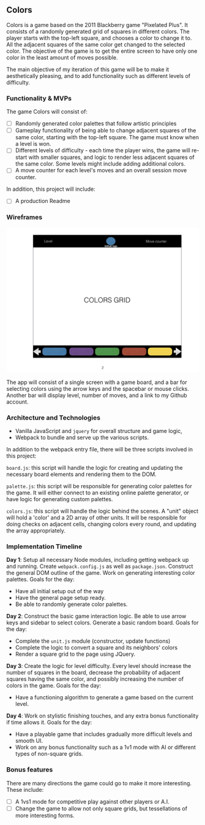 ## Colors

Colors is a game based on the 2011 Blackberry game "Pixelated Plus". It consists of a randomly generated grid of squares in different colors. The player starts with the top-left square, and chooses a color to change it to. All the adjacent squares of the same color get changed to the selected color. The objective of the game is to get the entire screen to have only one color in the least amount of moves possible.

The main objective of my iteration of this game will be to make it aesthetically pleasing, and to add functionality such as different levels of difficulty.

### Functionality & MVPs

The game Colors will consist of:

- [ ] Randomly generated color palettes that follow artistic principles
- [ ] Gameplay functionality of being able to change adjacent squares of the same color, starting with the top-left square. The game must know when a level is won.
- [ ] Different levels of difficulty - each time the player wins, the game will re-start with smaller squares, and logic to render less adjacent squares of the same color. Some levels might include adding additional colors.
- [ ] A move counter for each level's moves and an overall session move counter.

In addition, this project will include:

- [ ] A production Readme

### Wireframes

![wireframes](docs/colors.jpeg)

The app will consist of a single screen with a game board, and a bar for selecting colors using the arrow keys and the spacebar or mouse clicks. Another bar will display level, number of moves, and a link to my Github account.


### Architecture and Technologies

- Vanilla JavaScript and `jquery` for overall structure and game logic,
- Webpack to bundle and serve up the various scripts.

In addition to the webpack entry file, there will be three scripts involved in this project:

`board.js`: this script will handle the logic for creating and updating the necessary board elements and rendering them to the DOM.

`palette.js`: this script will be responsible for generating color palettes for the game. It will either connect to an existing online palette generator, or have logic for generating custom palettes.

`colors.js`: this script will handle the logic behind the scenes. A "unit" object will hold a 'color' and a 2D array of other units. It will be responsible for doing checks on adjacent cells, changing colors every round, and updating the array appropriately.

### Implementation Timeline

**Day 1**: Setup all necessary Node modules, including getting webpack up and running. Create `webpack.config.js` as well as `package.json`. Construct the general DOM outline of the game. Work on generating interesting color palettes. Goals for the day:

- Have all initial setup out of the way
- Have the general page setup ready.
- Be able to randomly generate color palettes.


**Day 2**: Construct the basic game interaction logic. Be able to use arrow keys and sidebar to select colors. Generate a basic random board. Goals for the day:

- Complete the `unit.js` module (constructor, update functions)
- Complete the logic to convert a square and its neighbors' colors
- Render a square grid to the page using JQuery.

**Day 3**: Create the logic for level difficulty. Every level should increase the number of squares in the board, decrease the probability of adjacent squares having the same color, and possibly increasing the number of colors in the game. Goals for the day:

- Have a functioning algorithm to generate a game based on the current level.

**Day 4**: Work on stylistic finishing touches, and any extra bonus functionality if time allows it. Goals for the day:

- Have a playable game that includes gradually more difficult levels and smooth UI.
- Work on any bonus functionality such as a 1v1 mode with AI or different types of non-square grids.

### Bonus features

There are many directions the game could go to make it more interesting. These include:

- [ ] A 1vs1 mode for competitive play against other players or A.I.  
- [ ] Change the game to allow not only square grids, but tessellations of more interesting forms.
